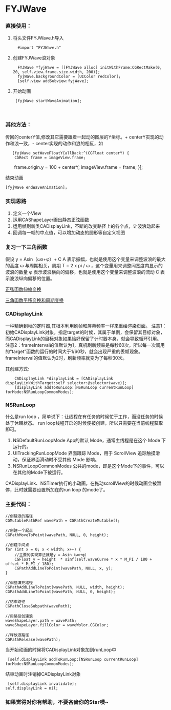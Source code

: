 # FYJWave

### 直接使用：
1. 将头文件FYJWave.h导入

         #import "FYJWave.h"
  
2. 创建FYJWave浪对象

         FYJWave *fyjWave = [[FYJWave alloc] initWithFrame:CGRectMake(0, 20, self.view.frame.size.width, 200)];
         fyjWave.backgroundColor = [UIColor redColor];
         [self.view addSubview:fyjWave];
    
3. 开始动画

        [fyjWave startWaveAnimation];
    
### 其他方法：
传回的centerY值,修改其它需要跟着一起动的图层的Y坐标。+ centerY实现的动作和浪一致，- center实现的动作和浪的相反，如

       [fyjWave setWaveFloatYCallBack:^(CGFloat centerY) {
        CGRect frame = imageView.frame;
        frame.origin.y = 100 + centerY;
        imageView.frame = frame;
      }];

 结束动画
 
    [fyjWave endWaveAnimation];



### 实现思路
1. 定义一个View
2. 运用CAShapeLayer画出静态正弦函数
3. 运用帧刷新类CADisplayLink，不断的改变路径上的各个点，让波浪动起来
4. 回调每一帧的中点值，可以增加动态的圆形等自定义视图

### 复习一下三角函数
假设 y = Asin（ωx+φ）+ C
A 表示振幅，也就是使用这个变量来调整波浪的最大的高度
ω 与周期相关，周期 T = 2 x pi / ω ，这个变量用来调整同宽度内显示的波浪的数量
φ 表示波浪横向的偏移，也就是使用这个变量来调整波浪的流动
C 表示波浪纵向偏移的位置。

[正弦函数伸缩变换](https://wenku.baidu.com/view/beda69870029bd64783e2c28.html)

[三角函数平移变换和周期变换](https://wenku.baidu.com/view/3ecdb3f0b0717fd5360cdc80.html)

### CADisplayLink
一种精确到帧的定时器,其根本利用刷帧和屏幕频率一样来重绘渲染页面。
 注意1：初始CADisplayLink对象，指定target的时候，其属于单例，会保留其目标对象，而CADisplayLink的目标对象如果恰好保留了计时器本身，就会导致循环引用。
注意2：frameInterval的值默认为1，真机刷新频率是每秒60次，所以每一次调用的“target”函数的运行的时间大于1/60秒，就会出现严重的丢帧现象。frameInterval的值默认为2时，刷新频率就变为了每秒30次。

其创建方式:

        CADisplayLink *displayLink = [CADisplayLink displayLinkWithTarget:self selector:@selector(wave)];
        [displayLink addToRunLoop:[NSRunLoop currentRunLoop] forMode:NSRunLoopCommonModes];

### NSRunLoop
什么是run loop ，简单说下：让线程在有任务的时候忙于工作，而没任务的时候处于休眠状态。
run loop线程开启的时候便被创建，所以只需要在当前线程获取即可。
1. NSDefaultRunLoopMode
App的默认 Mode，通常主线程是在这个 Mode 下运行的。
2. UITrackingRunLoopMode
界面跟踪 Mode，用于 ScrollView 追踪触摸滑动，保证界面滑动时不受其他 Mode 影响。
3. NSRunLoopCommonModes
公共的mode，即是这个Mode下的事件，可以在其他的Mode下被运行。

CADisplayLink、NSTimer执行的小动画，在拖动scrollView的时候动画会被暂停，此时就需要设置所加在的run loop 的mode了。

### 主要代码：
    
    //创建浪的路径
    CGMutablePathRef wavePath = CGPathCreateMutable();
    
    //创建一个起点
    CGPathMoveToPoint(wavePath, NULL, 0, height);
    
    //创建中间点
    for (int x = 0; x < width; x++) {
        //主要的实现算法就是y = Asin（ωx+φ） 
        CGFloat y = height  * sinf(self.waveCurve * x * M_PI / 180 + offset * M_PI / 180);
        CGPathAddLineToPoint(wavePath, NULL, x, y);
    }
    
    //调整填充路径
    CGPathAddLineToPoint(wavePath, NULL, width, height);
    CGPathAddLineToPoint(wavePath, NULL, 0, height);
    
    //结束路径
    CGPathCloseSubpath(wavePath);
    
    //用路径创建浪
    waveShapeLayer.path = wavePath;
    waveShapeLayer.fillColor = waveWolor.CGColor;
    
    //释放浪路径
    CGPathRelease(wavePath);

当开始动画的时候将CADisplayLink对象加到runLoop中
      
     [self.displayLink addToRunLoop:[NSRunLoop currentRunLoop] forMode:NSRunLoopCommonModes];

结束动画时注销掉CADisplayLink对象
     
     [self.displayLink invalidate];
    self.displayLink = nil;
    
    
 ### 如果觉得对你有帮助，不要吝啬你的Star噢~
